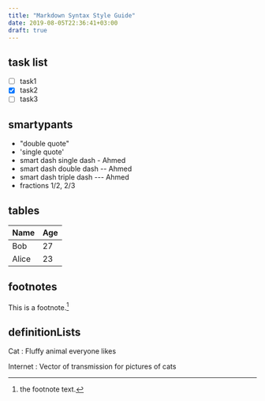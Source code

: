```yaml
---
title: "Markdown Syntax Style Guide"
date: 2019-08-05T22:36:41+03:00
draft: true
---
```


## task list

- [ ] task1
- [x] task2
- [ ] task3

## smartypants

- "double quote"
- 'single quote'
- smart dash single dash - Ahmed
- smart dash double dash -- Ahmed
- smart dash triple dash --- Ahmed
- fractions 1/2, 2/3

## tables

   Name | Age
--------|------
    Bob | 27
  Alice | 23


## footnotes
This is a footnote.[^1]

[^1]: the footnote text.

## definitionLists

Cat
: Fluffy animal everyone likes

Internet
: Vector of transmission for pictures of cats